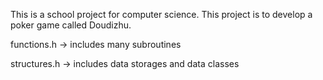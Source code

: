 This is a school project for computer science.
This project is to develop a poker game called Doudizhu.

functions.h  -> includes many subroutines 

structures.h   -> includes data storages and data classes
